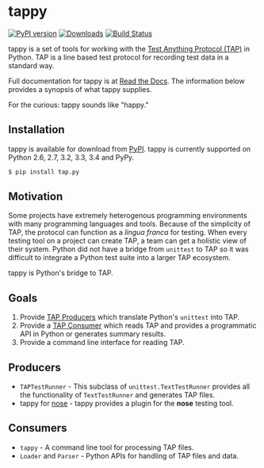 tappy
=====

[![PyPI version][fury]](https://pypi.python.org/pypi/tap.py)
[![Downloads][pypip]](https://pypi.python.org/pypi/tap.py)
[![Build Status][travis]](https://travis-ci.org/mblayman/tappy)

tappy is a set of tools for working with the
[Test Anything Protocol (TAP)][tap] in Python. TAP is a line based test
protocol for recording test data in a standard way.

Full documentation for tappy is at [Read the Docs][rtd]. The information
below provides a synopsis of what tappy supplies.

For the curious: tappy sounds like "happy."

Installation
------------

tappy is available for download from [PyPI][pypi]. tappy is currently supported
on Python 2.6, 2.7, 3.2, 3.3, 3.4 and PyPy.

```bash
$ pip install tap.py
```

Motivation
----------

Some projects have extremely heterogenous programming environments with many
programming languages and tools. Because of the simplicity of TAP, the
protocol can function as a *lingua franca* for testing. When every testing
tool on a project can create TAP, a team can get a holistic view of
their system. Python did not have a bridge from `unittest` to TAP so it was
difficult to integrate a Python test suite into a larger TAP ecosystem.

tappy is Python's bridge to TAP.

Goals
-----

1.  Provide [TAP Producers][produce] which translate Python's `unittest` into
    TAP.
2.  Provide a [TAP Consumer][consume] which reads TAP and provides a
    programmatic API in Python or generates summary results.
3.  Provide a command line interface for reading TAP.

Producers
---------

*   `TAPTestRunner` - This subclass of `unittest.TextTestRunner` provides all
    the functionality of `TextTestRunner` and generates TAP files.
*   tappy for [nose][ns] - tappy provides a plugin for the **nose**
    testing tool.

Consumers
---------

*   `tappy` - A command line tool for processing TAP files.
*   `Loader` and `Parser` - Python APIs for handling of TAP files and data.

[tap]: http://testanything.org/
[fury]: https://badge.fury.io/py/tap.py.png
[pypip]: https://pypip.in/d/tap.py/badge.png
[travis]: https://travis-ci.org/mblayman/tappy.png?branch=master
[rtd]: http://tappy.readthedocs.org/en/latest/
[pypi]: https://pypi.python.org/pypi/tap.py
[produce]: http://testanything.org/producers.html
[consume]: http://testanything.org/consumers.html
[ns]: https://nose.readthedocs.org/en/latest/
